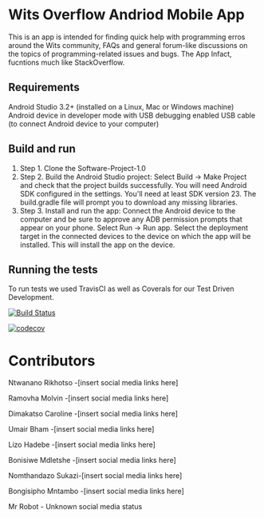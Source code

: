 # Wits Overflow Andriod Mobile App
 
This is an app is intended for finding quick help with programming erros around the Wits community, FAQs and general forum-like discussions on the topics of programming-related issues and bugs. The App Infact, fucntions much like StackOverflow.

## Requirements
Android Studio 3.2+ (installed on a Linux, Mac or Windows machine)
Android device in developer mode with USB debugging enabled
USB cable (to connect Android device to your computer)

## Build and run
1. Step 1. Clone the Software-Project-1.0
2. Step 2. Build the Android Studio project: 
 Select Build -> Make Project and check that the project builds successfully. You will need Android SDK configured in the settings. You'll  need at least SDK version 23. The build.gradle file will prompt you to download any missing libraries.
3. Step 3. Install and run the app:
 Connect the Android device to the computer and be sure to approve any ADB permission prompts that appear on your phone. Select Run -> Run app. Select the deployment target in the connected devices to the device on which the app will be installed. This will install the app on the device.

## Running the tests
To run tests we used TravisCI as well as Coverals for our Test Driven Development. 

[![Build Status](https://travis-ci.com/SNR99/wits-overflow.svg?branch=main)](https://travis-ci.com/SNR99/wits-overflow)


[![codecov](https://codecov.io/gh/SNR99/wits-overflow/branch/main/graph/badge.svg?token=Q4FIUY0ZKU)](https://codecov.io/gh/SNR99/wits-overflow)

# Contributors
Ntwanano Rikhotso -[insert social media links here]

Ramovha Molvin -[insert social media links here]

Dimakatso Caroline -[insert social media links here]

Umair Bham -[insert social media links here]

Lizo Hadebe -[insert social media links here]

Bonisiwe Mdletshe -[insert social media links here]

Nomthandazo Sukazi-[insert social media links here]

Bongisipho Mntambo -[insert social media links here]

Mr Robot - Unknown social media status
